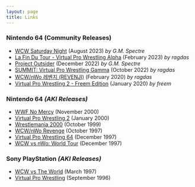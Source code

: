 ```yaml
---
layout: page
title: Links
---
```


### Nintendo 64 (Community Releases)

- [WCW Saturday Night](../tags/#wcwsatnight/) (August 2023) *by G.M. Spectre*
- [La Fin Du Tour - Virtual Pro Wrestling Alpha](../tags/#lfdt-vpwa/) (February 2023) *by ragdas*
- [Project Outsider](../tags/#project-outsider/) (December 2022) *by G.M. Spectre*
- [SUMMIT: Virtual Pro Wrestling Gamma](../tags/#summit/) (October 2022) *by ragdas*
- [WCW/nWo 레벤지 (REVENJI)](../tags/#revenji/) (February 2020) *by ragdas*
- [Virtual Pro Wrestling 2 - Freem Edition](../tags/#vpw2-fe/) (January 2020) *by freem*

### Nintendo 64 *(AKI Releases)*

- [WWF No Mercy](../tags/#nomercy/) (November 2000)
- [Virtual Pro Wrestling 2](../tags/#vpw2/) (January 2000)
- [Wrestlemania 2000](../tags/#wm2k/) (October 1999)
- [WCW/nWo Revenge](../tags/#revenge/) (October 1997)
- [Virtual Pro Wrestling 64](../tags/#vpw64/) (December 1997)
- [WCW vs nWo: World Tour](../tags/#worldtour/) (December 1997)

### Sony PlayStation *(AKI Releases)*

- [WCW vs The World](../tags/#vsworld/) (March 1997)
- [Virtual Pro Wrestling](../tags/#vpw/) (September 1996)





